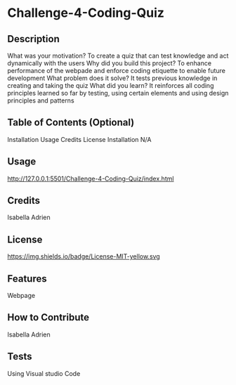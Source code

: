 # Challenge-4-Coding-Quiz
## Description

What was your motivation? To create a quiz that can test knowledge and act dynamically with the users
Why did you build this project? To enhance performance of the webpade and enforce coding etiquette to enable future development
What problem does it solve? It tests previous knowledge in creating and taking the quiz
What did you learn? It reinforces all coding principles learned so far by testing, using certain elements and using design principles and patterns

## Table of Contents (Optional)

Installation
Usage
Credits
License
Installation
N/A

## Usage

http://127.0.0.1:5501/Challenge-4-Coding-Quiz/index.html

## Credits

Isabella Adrien

## License
https://img.shields.io/badge/License-MIT-yellow.svg

## Features

Webpage

## How to Contribute

Isabella Adrien

## Tests

Using Visual studio Code